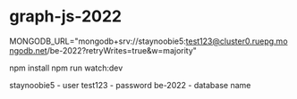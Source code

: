# graph-js-2022

MONGODB_URL="mongodb+srv://staynoobie5:test123@cluster0.ruepg.mongodb.net/be-2022?retryWrites=true&w=majority"

npm install
npm run watch:dev

staynoobie5 - user 
test123 - password
be-2022 - database name